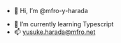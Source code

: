 - 👋 Hi, I’m @mfro-y-harada
<!--- 👀 I’m interested in ... -->
- 🌱 I’m currently learning Typescript
- 📫 yusuke.harada@mfro.net
<!-- - ⚡ Fun fact: ...

<!---
mfro-y-harada/mfro-y-harada is a ✨ special ✨ repository because its `README.md` (this file) appears on your GitHub profile.
You can click the Preview link to take a look at your changes.
--->
